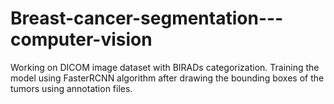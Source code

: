 # Breast-cancer-segmentation---computer-vision
Working on DICOM image dataset with BIRADs categorization. Training the model using FasterRCNN algorithm after drawing the bounding boxes of the tumors using annotation files. 
